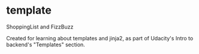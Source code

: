 # template
ShoppingList and FizzBuzz

Created for learning about templates and jinja2, as part of Udacity's Intro to backend's "Templates" section. 

